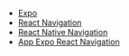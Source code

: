 * [Expo](https://docs.expo.io/versions/v32.0.0/introduction/installation/)
* [React Navigation](https://reactnavigation.org)
* [React Native Navigation](https://github.com/wix/react-native-navigation)
* [App Expo React Navigation](https://expo.io/@react-navigation/NavigationPlayground)

